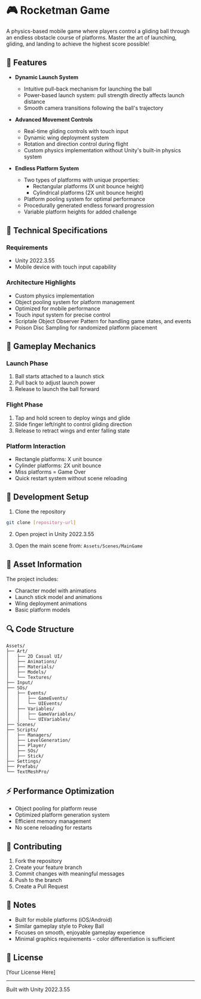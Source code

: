 # 🎮 Rocketman Game

A physics-based mobile game where players control a gliding ball through an endless obstacle course of platforms. Master the art of launching, gliding, and landing to achieve the highest score possible!

## 🌟 Features

- **Dynamic Launch System**
  - Intuitive pull-back mechanism for launching the ball
  - Power-based launch system: pull strength directly affects launch distance
  - Smooth camera transitions following the ball's trajectory

- **Advanced Movement Controls**
  - Real-time gliding controls with touch input
  - Dynamic wing deployment system
  - Rotation and direction control during flight
  - Custom physics implementation without Unity's built-in physics system

- **Endless Platform System**
  - Two types of platforms with unique properties:
    - Rectangular platforms (X unit bounce height)
    - Cylindrical platforms (2X unit bounce height)
  - Platform pooling system for optimal performance
  - Procedurally generated endless forward progression
  - Variable platform heights for added challenge

## 🔧 Technical Specifications

### Requirements
- Unity 2022.3.55
- Mobile device with touch input capability

### Architecture Highlights
- Custom physics implementation
- Object pooling system for platform management
- Optimized for mobile performance
- Touch input system for precise control
- Scriptale Object Observer Pattern for handling game states, and events
- Poison Disc Sampling for randomized platform placement

## 🎯 Gameplay Mechanics

### Launch Phase
1. Ball starts attached to a launch stick
2. Pull back to adjust launch power
3. Release to launch the ball forward

### Flight Phase
1. Tap and hold screen to deploy wings and glide
2. Slide finger left/right to control gliding direction
3. Release to retract wings and enter falling state

### Platform Interaction
- Rectangle platforms: X unit bounce
- Cylinder platforms: 2X unit bounce
- Miss platforms = Game Over
- Quick restart system without scene reloading

## 🚀 Development Setup

1. Clone the repository
```bash
git clone [repository-url]
```

2. Open project in Unity 2022.3.55

3. Open the main scene from: `Assets/Scenes/MainGame`

## 🎨 Asset Information

The project includes:
- Character model with animations
- Launch stick model and animations
- Wing deployment animations
- Basic platform models

## 🔍 Code Structure

```
Assets/
├── Art/
│   ├── 2D Casual UI/
│   ├── Animations/
│   ├── Materials/
│   ├── Models/
│   └── Textures/
├── Input/
├── SOs/
│   ├── Events/
│   │   ├── GameEvents/
│   │   └── UIEvents/
│   ├── Variables/
│   │   ├── GameVariables/
│   │   └── UIVariables/
├── Scenes/
├── Scripts/
│   ├── Managers/
│   ├── LevelGeneration/
│   ├── Player/
│   ├── SOs/
│   ├── Stick/
├── Settings/
├── Prefabs/
└── TextMeshPro/
```

## ⚡ Performance Optimization

- Object pooling for platform reuse
- Optimized platform generation system
- Efficient memory management
- No scene reloading for restarts

## 🤝 Contributing

1. Fork the repository
2. Create your feature branch
3. Commit changes with meaningful messages
4. Push to the branch
5. Create a Pull Request

## 📝 Notes

- Built for mobile platforms (iOS/Android)
- Similar gameplay style to Pokey Ball
- Focuses on smooth, enjoyable gameplay experience
- Minimal graphics requirements - color differentiation is sufficient

## 📜 License

[Your License Here]

---

Built with Unity 2022.3.55